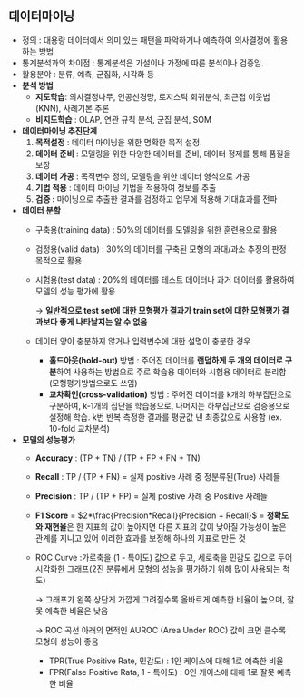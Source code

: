 ## 데이터마이닝

- 정의 : 대용량 데이터에서 의미 있는 패턴을 파악하거나 예측하여 의사결정에 활용하는 방법
- 통계분석과의 차이점 : 통계분석은 가설이나 가정에 따른 분석이나 검증임.
- 활용분야 : 분류, 예측, 군집화, 시각화 등
- **분석 방법**
    - **지도학습**: 의사결정나무, 인공신경망, 로지스틱 회귀분석, 최근접 이웃법(KNN), 사례기본 추론
    - **비지도학습** : OLAP, 연관 규칙 분석, 군집 분석, SOM
- **데이터마이닝 추진단계**
    1. **목적설정** : 데이터 마이닝을 위한 명확한 목적 설정.
    2. **데이터 준비** : 모델링을 위한 다양한 데이터를 준비, 데이터 정제를 통해 품질을 보장
    3. **데이터 가공** : 목적변수 정의, 모델링을 위한 데이터 형식으로 가공
    4. **기법 적용** : 데이터 마이닝 기법을 적용하여 정보를 추출
    5. **검증 :** 마이닝으로 추출한 결과를 검정하고 업무에 적용해 기대효과를 전파
- **데이터  분할**
    - 구축용(training data) : 50%의 데이터를 모델링을 위한 훈련용으로 활용
    - 검정용(valid data) : 30%의 데이터를 구축된 모형의 과대/과소 추정의 판정 목적으로 활용
    - 시험용(test data) : 20%의 데이터를 테스트 데이터나 과거 데이터를 활용하여 모델의 성능 평가에 활용
        
        → **일반적으로 test set에 대한 모형평가 결과가 train set에 대한 모형평가 결과보다 좋게 나타날지는 알 수 없음**
        
    - 데이터 양이 충분하지 않거나 입력변수에 대한 설명이 충분한 경우
        - **홀드아웃(hold-out)** 방법 : 주어진 데이터를 **랜덤하게 두 개의 데이터로 구분**하여 사용하는 방법으로 주로 학습용 데이터와 시험용 데이터로 분리함 (모형평가방법으로도 쓰임)
        - **교차확인(cross-validation)** 방법 : 주어진 데이터를 k개의 하부집단으로 구분하여, k-1개의 집단을 학습용으로, 나머지는 하부집단으로 검증용으로 설정해 학습. k번 반복 측정한 결과를 평균값 낸 최종값으로 사용함 (ex. 10-fold 교차분석)
- **모델의 성능평가**
    - **Accuracy** : (TP + TN) / (TP + FP + FN + TN)
    - **Recall** : TP / (TP + FN) = 실제 positive 사례 중 정분류된(True) 사례들
    - **Precision** : TP / (TP + FP) = 실제 postive 사례 중 Positive 사례들
    - **F1 Score** = $2*\frac{Precision*Recall}{Precision + Recall}$ = **정확도와 재현율**은 한 지표의 값이 높아지면 다른 지표의 값이 낮아질 가능성이 높은 관계를 지니고 있어 이러한 효과를 보정해 하나의 지표로 만든 것
    - ROC Curve :가로축을 (1 - 특이도) 값으로 두고, 세로축을 민감도 값으로 두어 시각화한 그래프(2진 분류에서 모형의 성능을 평가하기 위해 많이 사용되는 척도)
        
        → 그래프가 왼쪽 상단게 가깝게 그려질수록 올바르게 예측한 비율이 높으며, 잘못 예측한 비율은 낮음
        
        → ROC 곡선 아래의 면적인 AUROC (Area Under ROC) 값이 크면 클수록 모형의 성능이 좋음
        
        - TPR(True Positive Rate, 민감도) : 1인 케이스에 대해 1로 예측한 비율
        - FPR(False Positive Rata, 1 - 특이도) : 0인 케이스에 대해 1로 잘못 예측한 비율
